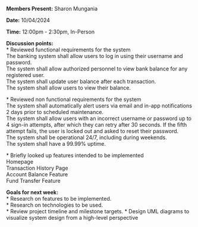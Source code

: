 **Members Present:** Sharon Mungania

**Date:** 10/04/2024

**Time:** 12:00pm \- 2:30pm, In-Person

**Discussion points:**  
\* Reviewed functional requirements for the system  
The banking system shall allow users to log in using their username and password.  
The system shall allow authorized personnel to view bank balance for any registered user.  
The system shall update user balance after each transaction.  
The system shall allow users to view their balance.

\* Reviewed non functional requirements for the system  
The system shall automatically alert users via email and in-app notifications 2 days prior to scheduled maintenance.  
The system shall allow users with an incorrect username or password up to 4 sign-in attempts, after which they can retry after 30 seconds. If the fifth attempt fails, the user is locked out and asked to reset their password.  
The system shall be operational 24/7, including during weekends.  
The system shall have a 99.99% uptime.

\* Briefly looked up features intended to be implemented  
	Homepage  
	Transaction History Page  
	Account Balance Feature  
Fund Transfer Feature	

**Goals for next week:**  
\* Research on features to be implemented.  
\* Research on technologies to be used.  
\* Review project timeline and milestone targets.
\* Design UML diagrams to visualize system design from a high-level perspective

